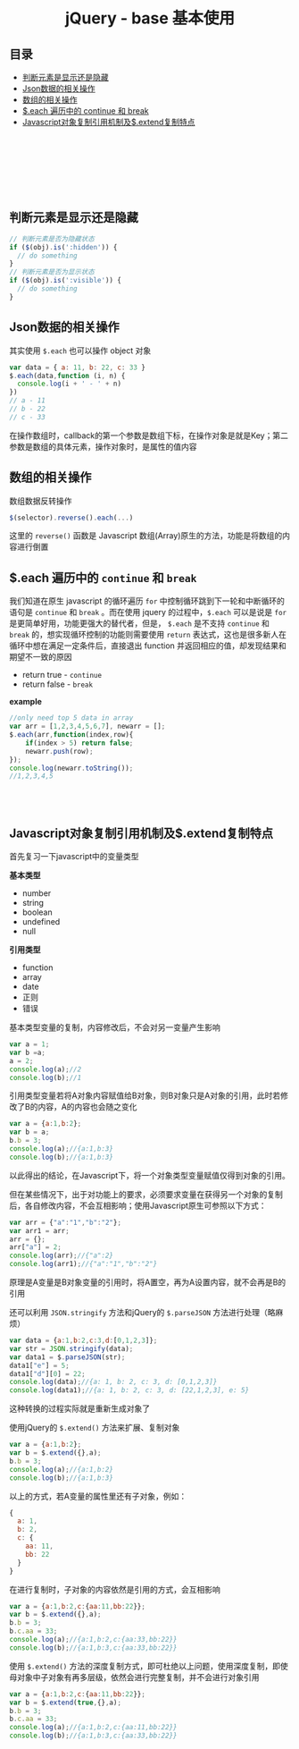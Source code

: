 # <div align="center">jQuery - base 基本使用</div>

## 目录

- [判断元素是显示还是隐藏](#判断元素是显示还是隐藏)
- [Json数据的相关操作](#user-content-json数据的相关操作)
- [数组的相关操作](#数组的相关操作)
- [$.each 遍历中的 continue 和 break](#user-content-each-遍历中的-continue-和-break)
- [Javascript对象复制引用机制及$.extend复制特点](#user-content-javascript对象复制引用机制及extend复制特点)

<br><br><br><br><br><br>

## 判断元素是显示还是隐藏

```js
// 判断元素是否为隐藏状态
if ($(obj).is(':hidden')) {
  // do something
}
// 判断元素是否为显示状态
if ($(obj).is(':visible')) {
  // do something
}
```

## Json数据的相关操作

其实使用 `$.each` 也可以操作 object 对象
```js
var data = { a: 11, b: 22, c: 33 }
$.each(data,function (i, n) {
  console.log(i + ' - ' + n)
})
// a - 11
// b - 22
// c - 33
```

在操作数组时，callback的第一个参数是数组下标，在操作对象是就是Key；第二参数是数组的具体元素，操作对象时，是属性的值内容

## 数组的相关操作

数组数据反转操作

```js
$(selector).reverse().each(...)
```

这里的 `reverse()` 函数是 Javascript 数组(Array)原生的方法，功能是将数组的内容进行倒置

## $.each 遍历中的 `continue` 和 `break`

我们知道在原生 javascript 的循环遍历 `for` 中控制循环跳到下一轮和中断循环的语句是 `continue` 和 `break` 。而在使用 jquery 的过程中，`$.each` 可以是说是 `for` 是更简单好用，功能更强大的替代者，但是， `$.each` 是不支持 `continue` 和 `break` 的，想实现循环控制的功能则需要使用 `return` 表达式，这也是很多新人在循环中想在满足一定条件后，直接退出 function 并返回相应的值，却发现结果和期望不一致的原因

- return true     - `continue`
- return false    - `break`

**example**

```js
//only need top 5 data in array
var arr = [1,2,3,4,5,6,7], newarr = [];
$.each(arr,function(index,row){
    if(index > 5) return false;
    newarr.push(row);
});
console.log(newarr.toString());
//1,2,3,4,5
```

<br><br>

## Javascript对象复制引用机制及$.extend复制特点

首先复习一下javascript中的变量类型

**基本类型**

- number
- string
- boolean
- undefined
- null

**引用类型**

- function
- array
- date
- 正则
- 错误

基本类型变量的复制，内容修改后，不会对另一变量产生影响

```js
var a = 1;
var b =a;
a = 2;
console.log(a);//2
console.log(b);//1
```

引用类型变量若将A对象内容赋值给B对象，则B对象只是A对象的引用，此时若修改了B的内容，A的内容也会随之变化

```js
var a = {a:1,b:2};
var b = a;
b.b = 3;
console.log(a);//{a:1,b:3}
console.log(b);//{a:1,b:3}
```

以此得出的结论，在Javascript下，将一个对象类型变量赋值仅得到对象的引用。

但在某些情况下，出于对功能上的要求，必须要求变量在获得另一个对象的复制后，各自修改内容，不会互相影响；使用Javascript原生可参照以下方式：

```js
var arr = {"a":"1","b":"2"};
var arr1 = arr;
arr = {};
arr["a"] = 2;
console.log(arr);//{"a":2}
console.log(arr1);//{"a":"1","b":"2"}
```

原理是A变量是B对象变量的引用时，将A置空，再为A设置内容，就不会再是B的引用



还可以利用 `JSON.stringify` 方法和jQuery的 `$.parseJSON` 方法进行处理（略麻烦）

```js
var data = {a:1,b:2,c:3,d:[0,1,2,3]};
var str = JSON.stringify(data);
var data1 = $.parseJSON(str);
data1["e"] = 5;
data1["d"][0] = 22;
console.log(data);//{a: 1, b: 2, c: 3, d: [0,1,2,3]}
console.log(data1);//{a: 1, b: 2, c: 3, d: [22,1,2,3], e: 5}
```

这种转换的过程实际就是重新生成对象了
 

使用jQuery的 `$.extend()` 方法来扩展、复制对象

```js
var a = {a:1,b:2};
var b = $.extend({},a);
b.b = 3;
console.log(a);//{a:1,b:2}
console.log(b);//{a:1,b:3}
```

以上的方式，若A变量的属性里还有子对象，例如：
```js
{
  a: 1,
  b: 2,
  c: {
    aa: 11,
    bb: 22
  }
}
```
在进行复制时，子对象的内容依然是引用的方式，会互相影响

```js
var a = {a:1,b:2,c:{aa:11,bb:22}};
var b = $.extend({},a);
b.b = 3;
b.c.aa = 33;
console.log(a);//{a:1,b:2,c:{aa:33,bb:22}}
console.log(b);//{a:1,b:3,c:{aa:33,bb:22}}
```


使用 `$.extend()` 方法的深度复制方式，即可杜绝以上问题，使用深度复制，即使母对象中子对象有再多层级，依然会进行完整复制，并不会进行对象引用

```js
var a = {a:1,b:2,c:{aa:11,bb:22}};
var b = $.extend(true,{},a);
b.b = 3;
b.c.aa = 33;
console.log(a);//{a:1,b:2,c:{aa:11,bb:22}}
console.log(b);//{a:1,b:3,c:{aa:33,bb:22}}
```
<br><br>
